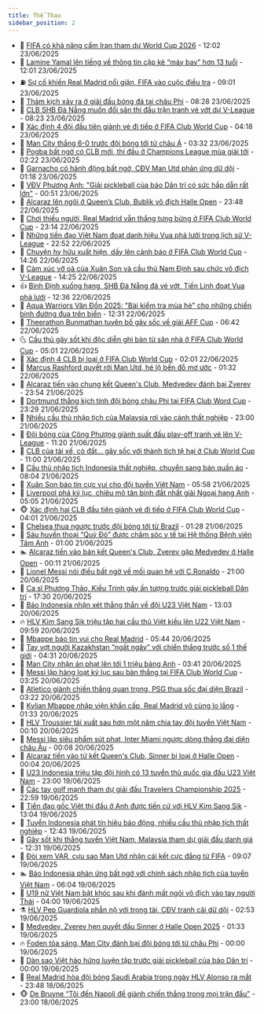 ```yaml
---
title: Thể Thao
sidebar_position: 2
---
```


<!-- dantri-the-thao:START -->
- 🎡 [FIFA có khả năng cấm Iran tham dự World Cup 2026](https://dantri.com.vn/the-thao/fifa-co-kha-nang-cam-iran-tham-du-world-cup-2026-20250623183908834.htm) - 12:02 23/06/2025
- 💯 [Lamine Yamal lên tiếng về thông tin cặp kè “máy bay” hơn 13 tuổi](https://dantri.com.vn/the-thao/lamine-yamal-len-tieng-ve-thong-tin-cap-ke-may-bay-hon-13-tuoi-20250623190100793.htm) - 12:01 23/06/2025
- ⛽️ [Sự cố khiến Real Madrid nổi giận, FIFA vào cuộc điều tra](https://dantri.com.vn/the-thao/su-co-khien-real-madrid-noi-gian-fifa-vao-cuoc-dieu-tra-20250623154943698.htm) - 09:01 23/06/2025
- 💃 [Thảm kịch xảy ra ở giải đấu bóng đá tại châu Phi](https://dantri.com.vn/the-thao/tham-kich-xay-ra-o-giai-dau-bong-da-tai-chau-phi-20250623150138039.htm) - 08:28 23/06/2025
- 🌈 [CLB SHB Đà Nẵng muốn đổi sân thi đấu trận tranh vé vớt dự V-League](https://dantri.com.vn/the-thao/clb-shb-da-nang-muon-doi-san-thi-dau-tran-tranh-ve-vot-du-v-league-20250623132340279.htm) - 08:23 23/06/2025
- 🦅 [Xác định 4 đội đầu tiên giành vé đi tiếp ở FIFA Club World Cup](https://dantri.com.vn/the-thao/xac-dinh-4-doi-dau-tien-gianh-ve-di-tiep-o-fifa-club-world-cup-20250623111803218.htm) - 04:18 23/06/2025
- 🌝 [Man City thắng 6-0 trước đội bóng tới từ châu Á](https://dantri.com.vn/the-thao/man-city-thang-6-0-truoc-doi-bong-toi-tu-chau-a-20250623103202056.htm) - 03:32 23/06/2025
- 🚀 [Pogba bất ngờ có CLB mới, thi đấu ở Champions League mùa giải tới](https://dantri.com.vn/the-thao/pogba-bat-ngo-co-clb-moi-thi-dau-o-champions-league-mua-giai-toi-20250623092225876.htm) - 02:22 23/06/2025
- 🎉 [Garnacho có hành động bất ngờ, CĐV Man Utd phản ứng dữ dội](https://dantri.com.vn/the-thao/garnacho-co-hanh-dong-bat-ngo-cdv-man-utd-phan-ung-du-doi-20250623075241861.htm) - 01:18 23/06/2025
- 📝 [VĐV Phương Anh: &quot;Giải pickleball của báo Dân trí có sức hấp dẫn rất lớn&quot;](https://dantri.com.vn/the-thao/vdv-phuong-anh-giai-pickleball-cua-bao-dan-tri-co-suc-hap-dan-rat-lon-20250622230114895.htm) - 00:51 23/06/2025
- 🦄 [Alcaraz lên ngôi ở Queen’s Club, Bublik vô địch Halle Open](https://dantri.com.vn/the-thao/alcaraz-len-ngoi-o-queens-club-bublik-vo-dich-halle-open-20250623064550726.htm) - 23:48 22/06/2025
- 🎉 [Chơi thiếu người, Real Madrid vẫn thắng tưng bừng ở FIFA Club World Cup](https://dantri.com.vn/the-thao/choi-thieu-nguoi-real-madrid-van-thang-tung-bung-o-fifa-club-world-cup-20250623061313086.htm) - 23:14 22/06/2025
- 💼 [Những tiền đạo Việt Nam đoạt danh hiệu Vua phá lưới trong lịch sử V-League](https://dantri.com.vn/the-thao/nhung-tien-dao-viet-nam-doat-danh-hieu-vua-pha-luoi-trong-lich-su-v-league-20250622225436068.htm) - 22:52 22/06/2025
- 🤡 [Chuyện hy hữu xuất hiện, dấy lên cảnh báo ở FIFA Club World Cup](https://dantri.com.vn/the-thao/chuyen-hy-huu-xuat-hien-day-len-canh-bao-o-fifa-club-world-cup-20250622184002065.htm) - 14:26 22/06/2025
- 🦆 [Cảm xúc vỡ oà của Xuân Son và cầu thủ Nam Định sau chức vô địch V-League](https://dantri.com.vn/the-thao/cam-xuc-vo-oa-cua-xuan-son-va-cau-thu-nam-dinh-sau-chuc-vo-dich-v-league-20250622210816550.htm) - 14:25 22/06/2025
- 👍 [Bình Định xuống hạng, SHB Đà Nẵng đá vé vớt, Tiến Linh đoạt Vua phá lưới](https://dantri.com.vn/the-thao/binh-dinh-xuong-hang-shb-da-nang-da-ve-vot-tien-linh-doat-vua-pha-luoi-20250622193001868.htm) - 12:36 22/06/2025
- 💼 [Aqua Warriors Vân Đồn 2025: &quot;Bài kiểm tra mùa hè&quot; cho những chiến binh đường đua trên biển](https://dantri.com.vn/the-thao/aqua-warriors-van-don-2025-bai-kiem-tra-mua-he-cho-nhung-chien-binh-duong-dua-tren-bien-20250622190313764.htm) - 12:31 22/06/2025
- 🦒 [Theerathon Bunmathan tuyên bố gây sốc về giải AFF Cup](https://dantri.com.vn/the-thao/theerathon-bunmathan-tuyen-bo-gay-soc-ve-giai-aff-cup-20250622134145812.htm) - 06:42 22/06/2025
- 🌜 [Cầu thủ gây sốt khi độc diễn ghi bàn từ sân nhà ở FIFA Club World Cup](https://dantri.com.vn/the-thao/cau-thu-gay-sot-khi-doc-dien-ghi-ban-tu-san-nha-o-fifa-club-world-cup-20250622114522483.htm) - 05:01 22/06/2025
- 🦆 [Xác định 4 CLB bị loại ở FIFA Club World Cup](https://dantri.com.vn/the-thao/xac-dinh-4-clb-bi-loai-o-fifa-club-world-cup-20250622084219150.htm) - 02:01 22/06/2025
- 💪 [Marcus Rashford quyết rời Man Utd, hé lộ bến đỗ mơ ước](https://dantri.com.vn/the-thao/marcus-rashford-quyet-roi-man-utd-he-lo-ben-do-mo-uoc-20250622080234527.htm) - 01:32 22/06/2025
- 🧠 [Alcaraz tiến vào chung kết Queen&#39;s Club, Medvedev đánh bại Zverev](https://dantri.com.vn/the-thao/alcaraz-tien-vao-chung-ket-queens-club-medvedev-danh-bai-zverev-20250622065016737.htm) - 23:54 21/06/2025
- 🦄 [Dortmund thắng kịch tính đội bóng châu Phi tại FIFA Club Word Cup](https://dantri.com.vn/the-thao/dortmund-thang-kich-tinh-doi-bong-chau-phi-tai-fifa-club-word-cup-20250622052914150.htm) - 23:29 21/06/2025
- 🥸 [Nhiều cầu thủ nhập tịch của Malaysia rơi vào cảnh thất nghiệp](https://dantri.com.vn/the-thao/nhieu-cau-thu-nhap-tich-cua-malaysia-roi-vao-canh-that-nghiep-20250621192042834.htm) - 23:00 21/06/2025
- 🤠 [Đội bóng của Công Phượng giành suất đấu play-off tranh vé lên V-League](https://dantri.com.vn/the-thao/doi-bong-cua-cong-phuong-gianh-suat-dau-play-off-tranh-ve-len-v-league-20250621181710575.htm) - 11:20 21/06/2025
- 👺 [CLB của tài xế, cò đất… gây sốc với thành tích tệ hại ở Club World Cup](https://dantri.com.vn/the-thao/clb-cua-tai-xe-co-dat-gay-soc-voi-thanh-tich-te-hai-o-club-world-cup-20250621175025038.htm) - 11:00 21/06/2025
- 📝 [Cầu thủ nhập tịch Indonesia thất nghiệp, chuyển sang bán quần áo](https://dantri.com.vn/the-thao/cau-thu-nhap-tich-indonesia-that-nghiep-chuyen-sang-ban-quan-ao-20250621135620120.htm) - 08:04 21/06/2025
- 🦆 [Xuân Son báo tin cực vui cho đội tuyển Việt Nam](https://dantri.com.vn/the-thao/xuan-son-bao-tin-cuc-vui-cho-doi-tuyen-viet-nam-20250621125810666.htm) - 05:58 21/06/2025
- 🥳 [Liverpool phá kỷ lục, chiêu mộ tân binh đắt nhất giải Ngoại hạng Anh](https://dantri.com.vn/the-thao/liverpool-pha-ky-luc-chieu-mo-tan-binh-dat-nhat-giai-ngoai-hang-anh-20250621115304274.htm) - 05:05 21/06/2025
- 🐵 [Xác định hai CLB đầu tiên giành vé đi tiếp ở FIFA Club World Cup](https://dantri.com.vn/the-thao/xac-dinh-hai-clb-dau-tien-gianh-ve-di-tiep-o-fifa-club-world-cup-20250621104942058.htm) - 04:01 21/06/2025
- 🤩 [Chelsea thua ngược trước đội bóng tới từ Brazil](https://dantri.com.vn/the-thao/chelsea-thua-nguoc-truoc-doi-bong-toi-tu-brazil-20250621082611809.htm) - 01:28 21/06/2025
- 🤠 [Sáu huyền thoại “Quỷ Đỏ” được chăm sóc y tế tại Hệ thống Bệnh viện Tâm Anh](https://dantri.com.vn/the-thao/sau-huyen-thoai-quy-do-duoc-cham-soc-y-te-tai-he-thong-benh-vien-tam-anh-20250621074710155.htm) - 01:00 21/06/2025
- 🏊 [Alcaraz tiến vào bán kết Queen&#39;s Club, Zverev gặp Medvedev ở Halle Open](https://dantri.com.vn/the-thao/alcaraz-tien-vao-ban-ket-queens-club-zverev-gap-medvedev-o-halle-open-20250621071026331.htm) - 00:11 21/06/2025
- 🗽 [Lionel Messi nói điều bất ngờ về mối quan hệ với C.Ronaldo](https://dantri.com.vn/the-thao/lionel-messi-noi-dieu-bat-ngo-ve-moi-quan-he-voi-cronaldo-20250620195901149.htm) - 21:00 20/06/2025
- 🚀 [Ca sĩ Phương Thảo, Kiều Trinh gây ấn tượng trước giải pickleball Dân trí](https://dantri.com.vn/the-thao/ca-si-phuong-thao-kieu-trinh-gay-an-tuong-truoc-giai-pickleball-dan-tri-20250618231900917.htm) - 17:30 20/06/2025
- 🎉 [Báo Indonesia nhận xét thẳng thắn về đội U23 Việt Nam](https://dantri.com.vn/the-thao/bao-indonesia-nhan-xet-thang-than-ve-doi-u23-viet-nam-20250620191433288.htm) - 13:03 20/06/2025
- 🔥 [HLV Kim Sang Sik triệu tập hai cầu thủ Việt kiều lên U22 Việt Nam](https://dantri.com.vn/the-thao/hlv-kim-sang-sik-trieu-tap-hai-cau-thu-viet-kieu-len-u22-viet-nam-20250620165612162.htm) - 09:59 20/06/2025
- 🎉 [Mbappe báo tin vui cho  Real Madrid](https://dantri.com.vn/the-thao/mbappe-bao-tin-vui-cho-real-madrid-20250620124348090.htm) - 05:44 20/06/2025
- 🎡 [Tay vợt người Kazakhstan “ngất ngây” với chiến thắng trước số 1 thế giới](https://dantri.com.vn/the-thao/tay-vot-nguoi-kazakhstan-ngat-ngay-voi-chien-thang-truoc-so-1-the-gioi-20250620113129172.htm) - 04:31 20/06/2025
- 🐻 [Man City nhận án phạt lên tới 1 triệu bảng Anh](https://dantri.com.vn/the-thao/man-city-nhan-an-phat-len-toi-1-trieu-bang-anh-20250620103612837.htm) - 03:41 20/06/2025
- 🌊 [Messi lập hàng loạt kỷ lục sau bàn thắng tại FIFA Club World Cup](https://dantri.com.vn/the-thao/messi-lap-hang-loat-ky-luc-sau-ban-thang-tai-fifa-club-world-cup-20250620092204045.htm) - 03:25 20/06/2025
- 💃 [Atletico giành chiến thắng quan trọng, PSG thua sốc đại diện Brazil](https://dantri.com.vn/the-thao/atletico-gianh-chien-thang-quan-trong-psg-thua-soc-dai-dien-brazil-20250620102000735.htm) - 03:22 20/06/2025
- 🤔 [Kylian Mbappe nhập viện khẩn cấp, Real Madrid vô cùng lo lắng](https://dantri.com.vn/the-thao/kylian-mbappe-nhap-vien-khan-cap-real-madrid-vo-cung-lo-lang-20250619233422127.htm) - 01:33 20/06/2025
- 🤭 [HLV Troussier tái xuất sau hơn một năm chia tay đội tuyển Việt Nam](https://dantri.com.vn/the-thao/hlv-troussier-tai-xuat-sau-hon-mot-nam-chia-tay-doi-tuyen-viet-nam-20250619231018144.htm) - 00:10 20/06/2025
- 👹 [Messi lập siêu phẩm sút phạt, Inter Miami ngược dòng thắng đại diện châu Âu](https://dantri.com.vn/the-thao/messi-lap-sieu-pham-sut-phat-inter-miami-nguoc-dong-thang-dai-dien-chau-au-20250620070832892.htm) - 00:08 20/06/2025
- 🗽 [Alcaraz tiến vào tứ kết Queen&#39;s Club, Sinner bị loại ở Halle Open](https://dantri.com.vn/the-thao/alcaraz-tien-vao-tu-ket-queens-club-sinner-bi-loai-o-halle-open-20250620070139486.htm) - 00:04 20/06/2025
- 🥳 [U23 Indonesia triệu tập đội hình có 13 tuyển thủ quốc gia đấu U23 Việt Nam](https://dantri.com.vn/the-thao/u23-indonesia-trieu-tap-doi-hinh-co-13-tuyen-thu-quoc-gia-dau-u23-viet-nam-20250620021037617.htm) - 23:00 19/06/2025
- 💃 [Các tay golf mạnh tham dự giải đấu Travelers Championship 2025](https://dantri.com.vn/the-thao/cac-tay-golf-manh-tham-du-giai-dau-travelers-championship-2025-20250620023159894.htm) - 22:59 19/06/2025
- 🧰 [Tiền đạo gốc Việt thi đấu ở Anh được tiến cử với HLV Kim Sang Sik](https://dantri.com.vn/the-thao/tien-dao-goc-viet-thi-dau-o-anh-duoc-tien-cu-voi-hlv-kim-sang-sik-20250619195144622.htm) - 13:04 19/06/2025
- 💪 [Tuyển Indonesia phát tín hiệu báo động, nhiều cầu thủ nhập tịch thất nghiệp](https://dantri.com.vn/the-thao/tuyen-indonesia-phat-tin-hieu-bao-dong-nhieu-cau-thu-nhap-tich-that-nghiep-20250619181959494.htm) - 12:43 19/06/2025
- 🚀 [Gây sốt khi thắng tuyển Việt Nam, Malaysia tham dự giải đấu danh giá](https://dantri.com.vn/the-thao/gay-sot-khi-thang-tuyen-viet-nam-malaysia-tham-du-giai-dau-danh-gia-20250619191559299.htm) - 12:31 19/06/2025
- 🤠 [Đòi xem VAR, cựu sao Man Utd nhận cái kết cực đắng từ FIFA](https://dantri.com.vn/the-thao/doi-xem-var-cuu-sao-man-utd-nhan-cai-ket-cuc-dang-tu-fifa-20250619160651906.htm) - 09:07 19/06/2025
- 🏊 [Báo Indonesia phản ứng bất ngờ với chính sách nhập tịch của tuyển Việt Nam](https://dantri.com.vn/the-thao/bao-indonesia-phan-ung-bat-ngo-voi-chinh-sach-nhap-tich-cua-tuyen-viet-nam-20250619130428628.htm) - 06:04 19/06/2025
- 🦄 [U19 nữ Việt Nam bật khóc sau khi đánh mất ngôi vô địch vào tay người Thái](https://dantri.com.vn/the-thao/u19-nu-viet-nam-bat-khoc-sau-khi-danh-mat-ngoi-vo-dich-vao-tay-nguoi-thai-20250618234931166.htm) - 04:00 19/06/2025
- ⚗️ [HLV Pep Guardiola phẫn nộ với trọng tài, CĐV tranh cãi dữ dội](https://dantri.com.vn/the-thao/hlv-pep-guardiola-phan-no-voi-trong-tai-cdv-tranh-cai-du-doi-20250619095246733.htm) - 02:53 19/06/2025
- 🥷 [Medvedev, Zverev hẹn quyết đấu Sinner ở Halle Open 2025](https://dantri.com.vn/the-thao/medvedev-zverev-hen-quyet-dau-sinner-o-halle-open-2025-20250619083208590.htm) - 01:33 19/06/2025
- 🔥 [Foden tỏa sáng, Man City đánh bại đội bóng tới từ châu Phi](https://dantri.com.vn/the-thao/foden-toa-sang-man-city-danh-bai-doi-bong-toi-tu-chau-phi-20250619070004826.htm) - 00:00 19/06/2025
- 🦅 [Dàn sao Việt hào hứng luyện tập trước giải pickleball của báo Dân trí](https://dantri.com.vn/the-thao/dan-sao-viet-hao-hung-luyen-tap-truoc-giai-pickleball-cua-bao-dan-tri-20250618154800515.htm) - 00:00 19/06/2025
- 🌝 [Real Madrid hòa đội bóng Saudi Arabia trong ngày HLV Alonso ra mắt](https://dantri.com.vn/the-thao/real-madrid-hoa-doi-bong-saudi-arabia-trong-ngay-hlv-alonso-ra-mat-20250619064719580.htm) - 23:48 18/06/2025
- 🐵 [De Bruyne “Tôi đến Napoli để giành chiến thắng trong mọi trận đấu”](https://dantri.com.vn/the-thao/de-bruyne-toi-den-napoli-de-gianh-chien-thang-trong-moi-tran-dau-20250619003212234.htm) - 23:00 18/06/2025<!-- dantri-the-thao:END -->
